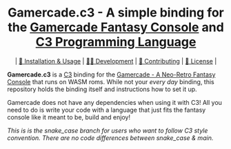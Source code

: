 <div align="center">
<p>

# Gamercade.c3 - A simple binding for the [Gamercade Fantasy Console](https://gamercade.io/) and [C3 Programming Language](https://c3-lang.org/)

</p>

| [📀 Installation & Usage](./INSTALL.md) | [🧑‍💻 Development](./DEVELOPMENT.md) | [🤝 Contributing](./CONTRIBUTING.md) | [📜 License](./LICENSE) |

</div>

**Gamercade.c3** is a [C3](https://c3-lang.org/) binding for the [Gamercade - A Neo-Retro Fantasy Console](https://gamercade.io/) that runs on WASM roms. While not your *every day* binding, this repository holds the binding itself and instructions how to set it up.

Gamercade does not have any dependencies when using it with C3! All you need to do is write your code with a language that just fits the fantasy console like it meant to be, build and enjoy!

*This is is the snake_case branch for users who want to follow C3 style convention. There are no code differences between snake_case & main.*
